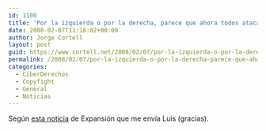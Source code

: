 ```yaml
---
id: 1100
title: 'Por la izquierda o por la derecha, parece que ahora todos atacan al canon (más vale tarde...)'
date: 2008-02-07T11:18:02+00:00
author: Jorge Cortell
layout: post
guid: https://www.cortell.net/2008/02/07/por-la-izquierda-o-por-la-derecha-parece-que-ahora-todos-atacan-al-canon-mas-vale-tarde/
permalink: /2008/02/07/por-la-izquierda-o-por-la-derecha-parece-que-ahora-todos-atacan-al-canon-mas-vale-tarde/
categories:
  - CiberDerechos
  - Copyfight
  - General
  - Noticias
---
```

Según <a title="noticia" target="_blank" href="https://www.expansion.com/edicion/exp/empresas/medios/es/desarrollo/1081529.html">esta noticia</a> de Expansión que me enví­a Luis (gracias).